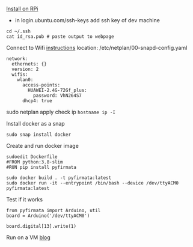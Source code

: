 [Install on RPi](https://itsfoss.com/connect-wifi-terminal-ubuntu/)
* in login.ubuntu.com/ssh-keys add ssh key of dev machine
```
cd ~/.ssh
cat id_rsa.pub # paste output to webpage
```

Connect to Wifi
[instructions](https://itsfoss.com/connect-wifi-terminal-ubuntu/)
location: /etc/netplan/00-snapd-config.yaml
```
network:
  ethernets: {}
  version: 2
  wifis:
    wlan0:
      access-points:
        HUAWEI-2.4G-72Gf_plus:
          password: VhN264S7
      dhcp4: true
```
sudo netplan apply
check ip `hostname ip -I`

Install docker as a snap
```
sudo snap install docker
```

Create and run docker image
```
sudoedit Dockerfile
#FROM python:3.8-slim
#RUN pip install pyfirmata

sudo docker build . -t pyfirmata:latest
sudo docker run -it --entrypoint /bin/bash --device /dev/ttyACM0 pyfirmata:latest
```

Test if it works
```
from pyfirmata import Arduino, util
board = Arduino('/dev/ttyACM0')

board.digital[13].write(1)
```

Run on a VM [blog](https://ubuntu.com/download/kvm)